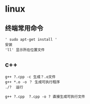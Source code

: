 # linux

## 终端常用命令
    
    ' sudo apt-get install ' 
    安装
    'll' 显示所在位置文件

## c++

    g++ ?.cpp -c 生成？.o文件
    g++ *.o -o ？ 生成可执行程序
    ./?  运行
    
    g++ ?.cpp  ?.cpp -o ? 直接生成可执行文件
